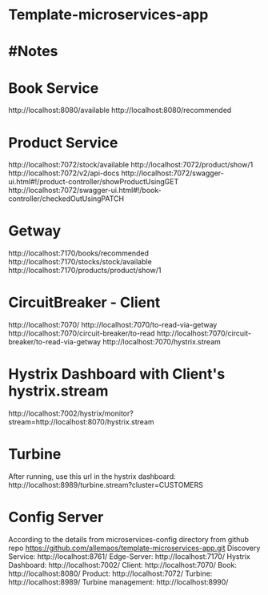 # Template-microservices-app

#Notes
=======

Book Service
=======
http://localhost:8080/available
http://localhost:8080/recommended

Product Service
=======
http://localhost:7072/stock/available
http://localhost:7072/product/show/1
http://localhost:7072/v2/api-docs
http://localhost:7072/swagger-ui.html#!/product-controller/showProductUsingGET
http://localhost:7072/swagger-ui.html#!/book-controller/checkedOutUsingPATCH

Getway
=======
http://localhost:7170/books/recommended
http://localhost:7170/stocks/stock/available
http://localhost:7170/products/product/show/1

CircuitBreaker - Client
=======
http://localhost:7070/
http://localhost:7070/to-read-via-getway
http://localhost:7070/circuit-breaker/to-read
http://localhost:7070/circuit-breaker/to-read-via-getway
http://localhost:7070/hystrix.stream

Hystrix Dashboard with Client's hystrix.stream
=======
http://localhost:7002/hystrix/monitor?stream=http://localhost:8070/hystrix.stream


Turbine
=======
After running, use this url in the hystrix dashboard:
http://localhost:8989/turbine.stream?cluster=CUSTOMERS


Config Server 
=======
According to the details from microservices-config directory from github repo https://github.com/allemaos/template-microservices-app.git 
Discovery Service: http://localhost:8761/
Edge-Server: http://localhost:7170/
Hystrix Dashboard: http://localhost:7002/
Client: http://localhost:7070/
Book: http://localhost:8080/
Product: http://localhost:7072/
Turbine: http://localhost:8989/
Turbine management: http://localhost:8990/

